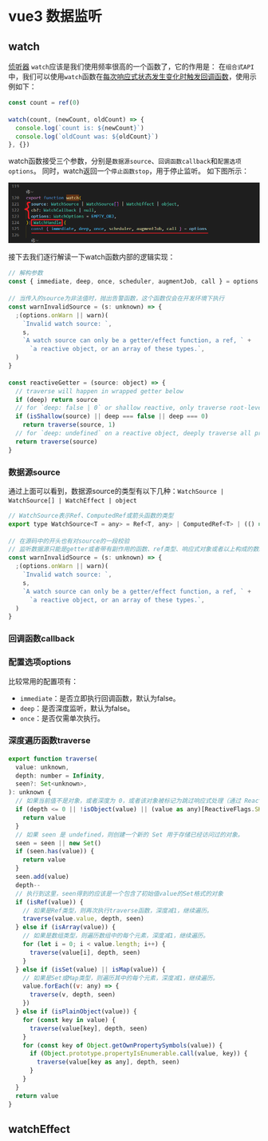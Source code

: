 # vue3 数据监听
## watch
[侦听器](https://cn.vuejs.org/guide/essentials/watchers.html)
`watch`应该是我们使用频率很高的一个函数了，它的作用是：
在`组合式API`中，我们可以使用`watch`函数在<u>每次响应式状态发生变化时触发回调函数</u>，使用示例如下：
```javascript
const count = ref(0)

watch(count, (newCount, oldCount) => {
  console.log(`count is: ${newCount}`)
  console.log(`oldCount was: ${oldCount}`)
}, {})
```
watch函数接受三个参数，分别是`数据源source`、`回调函数callback`和`配置选项options`。
同时，watch返回一个`停止函数stop`，用于停止监听。
如下图所示：

![watch函数的参数和返回值](./images/vue_watch_1.png)

接下去我们逐行解读一下watch函数内部的逻辑实现：
```javascript
// 解构参数
const { immediate, deep, once, scheduler, augmentJob, call } = options

// 当传入的source为非法值时，抛出告警函数，这个函数仅会在开发环境下执行
const warnInvalidSource = (s: unknown) => {
  ;(options.onWarn || warn)(
    `Invalid watch source: `,
    s,
    `A watch source can only be a getter/effect function, a ref, ` +
      `a reactive object, or an array of these types.`,
  )
}

const reactiveGetter = (source: object) => {
  // traverse will happen in wrapped getter below
  if (deep) return source
  // for `deep: false | 0` or shallow reactive, only traverse root-level properties
  if (isShallow(source) || deep === false || deep === 0)
    return traverse(source, 1)
  // for `deep: undefined` on a reactive object, deeply traverse all properties
  return traverse(source)
}
```

### 数据源source

通过上面可以看到，数据源source的类型有以下几种：`WatchSource | WatchSource[] | WatchEffect | object`

```javascript
// WatchSource表示Ref、ComputedRef或箭头函数的类型
export type WatchSource<T = any> = Ref<T, any> | ComputedRef<T> | (() => T)

// 在源码中的开头也有对source的一段校验
// 监听数据源只能是getter或者带有副作用的函数、ref类型、响应式对象或者以上构成的数组
const warnInvalidSource = (s: unknown) => {
  ;(options.onWarn || warn)(
    `Invalid watch source: `,
    s,
    `A watch source can only be a getter/effect function, a ref, ` +
      `a reactive object, or an array of these types.`,
  )
}
```

### 回调函数callback

### 配置选项options
比较常用的配置项有：
- `immediate`：是否立即执行回调函数，默认为false。
- `deep`：是否深度监听，默认为false。
- `once`：是否仅需单次执行。

### 深度遍历函数traverse

```javascript
export function traverse(
  value: unknown,
  depth: number = Infinity,
  seen?: Set<unknown>,
): unknown {
  // 如果当前值不是对象，或者深度为 0，或者该对象被标记为跳过响应式处理（通过 ReactiveFlags.SKIP），则不再继续深入。
  if (depth <= 0 || !isObject(value) || (value as any)[ReactiveFlags.SKIP]) {
    return value
  }
  // 如果 seen 是 undefined，则创建一个新的 Set 用于存储已经访问过的对象。
  seen = seen || new Set()
  if (seen.has(value)) {
    return value
  }
  seen.add(value)
  depth--
  // 执行到这里，seen得到的应该是一个包含了初始值value的Set格式的对象
  if (isRef(value)) {
    // 如果是Ref类型，则再次执行traverse函数，深度减1，继续遍历。
    traverse(value.value, depth, seen)
  } else if (isArray(value)) {
    // 如果是数组类型，则遍历数组中的每个元素，深度减1，继续遍历。
    for (let i = 0; i < value.length; i++) {
      traverse(value[i], depth, seen)
    }
  } else if (isSet(value) || isMap(value)) {
    // 如果是Set或Map类型，则遍历其中的每个元素，深度减1，继续遍历。
    value.forEach((v: any) => {
      traverse(v, depth, seen)
    })
  } else if (isPlainObject(value)) {
    for (const key in value) {
      traverse(value[key], depth, seen)
    }
    for (const key of Object.getOwnPropertySymbols(value)) {
      if (Object.prototype.propertyIsEnumerable.call(value, key)) {
        traverse(value[key as any], depth, seen)
      }
    }
  }
  return value
}
```
## watchEffect